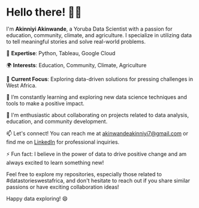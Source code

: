 # Hello there! 👋🏿

I'm **Akinniyi Akinwande**, a Yoruba Data Scientist with a passion for education, community, climate, and agriculture. I specialize in utilizing data to tell meaningful stories and solve real-world problems.

🔬 **Expertise**: Python, Tableau, Google Cloud

🌍 **Interests**: Education, Community, Climate, Agriculture

🚀 **Current Focus**: Exploring data-driven solutions for pressing challenges in West Africa.

🌱 I’m constantly learning and exploring new data science techniques and tools to make a positive impact.

💼 I'm enthusiastic about collaborating on projects related to data analysis, education, and community development.

📫 Let's connect! You can reach me at [akinwandeakinniyi7@gmail.com](mailto:akinwandeakinniyi7@gmail.com) or find me on [LinkedIn]((https://www.linkedin.com/in/akinniyi-akinwande-02a6121b9/?originalSubdomain=ng)) for professional inquiries.

⚡ Fun fact: I believe in the power of data to drive positive change and am always excited to learn something new!

Feel free to explore my repositories, especially those related to #datastorieswestafrica, and don't hesitate to reach out if you share similar passions or have exciting collaboration ideas!

Happy data exploring! 😄
